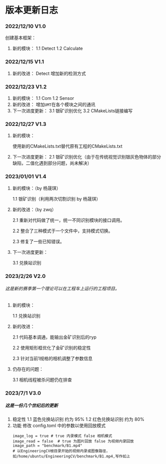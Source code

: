 # 版本更新日志

### 2022/12/10 V1.0

创建基本框架：
1. 新的模块：
   1.1 Detect 
   1.2 Calculate 

### 2022/12/15 V1.1

1. 新的改进：
   Detect 增加新的检测方式

### 2022/12/23 V1.2

1. 新的模块：
   1.1 Com 
   1.2 Sensor 
2. 新的改进：
   增加`UMT`在各个模块之间的通讯
3. 下一次进度更新：
   3.1 银矿识别优化
   3.2 CMakeLists链接编写

### 2022/12/27 V1.3

1. 新的模块：

   使用新的CMakeLists.txt替代原有工程的CMakeLists.txt

2. 下一次进度更新：
   2.1 银矿识别优化（由于在传统视觉识别银灰色物体的部分缺陷，二值化遇到部分问题，尚未解决）

### 2023/01/01 V1.4

1. 新的模块：（by 杨晟琪）

   1.1 银矿识别（利用两次切割识别 by 杨晟琪）

2. 新的改进：（by zwq）

   2.1 重新对代码做了统一，统一不同识别模块的接口调用。

   2.2 整合了三种模式于一个文件中，支持模式切换。

   2.3 修复了一些已知错误。

3. 下一次进度更新：

   3.1 兑换站识别

### 2023/2/26 V2.0

###### 这是新的赛季第一个理论可以在工程车上运行的工程项目。

1. 新的模块：

   1.1 兑换站识别

2. 新的改进：

   2.1 代码基本调通，能输出金矿识别后的ryp

   2.2 使用矩形框优化了金矿识别的稳定性

   2.3 针对当前1规格的相机调整了参数信息

3. 仍存在的问题：

   3.1 相机线程被杀问题仍在排查

### 2023/7/1 V3.0

##### 这是一份几个世纪后的更新
1. 稳定性
   1.1 蓝色兑换站识别 约为 95%
   1.2 红色兑换站识别 约为 80%
2. 功能
   修改 config.toml 中的参数以使用回放模式
   ```
   image_log = true # true 内录模式 false 相机模式
   image_read = false  # true 为图片回放 false 为视频内录回放
   image_path = "benchmark/B1.mp4" 
   # 以EngineeringCV根目录开始的视频内录或图像路径，如/home/ubuntu/EngineeringCV/benchmark/B1.mp4,写作如上
   ```


